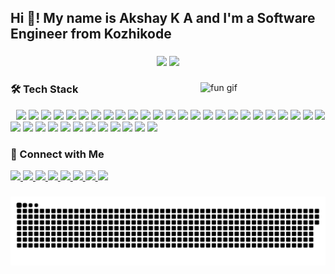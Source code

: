 <h2 align="left">Hi 👋! My name is Akshay K A and I'm a Software Engineer from Kozhikode</h2>

###

<div align="center">
  <img src="https://github-readme-stats.vercel.app/api?username=akshay-k-a-dev&hide_title=false&hide_rank=false&show_icons=true&include_all_commits=true&count_private=true&disable_animations=false&theme=dracula&locale=en&hide_border=false" height="150" />
  <img src="https://github-readme-stats.vercel.app/api/top-langs?username=akshay-k-a-dev&locale=en&hide_title=false&layout=compact&card_width=320&langs_count=5&theme=dracula&hide_border=false" height="150" />
</div>

###

<img align="right" src="https://i.imgflip.com/65efzo.gif" alt="fun gif" width="200" />

###

### 🛠️ Tech Stack

<div align="left">

<!-- Languages -->
<img src="https://cdn.jsdelivr.net/gh/devicons/devicon/icons/javascript/javascript-original.svg" height="5" width="5" />
<img src="https://cdn.jsdelivr.net/gh/devicons/devicon/icons/typescript/typescript-original.svg" height="24" />
<img src="https://cdn.jsdelivr.net/gh/devicons/devicon/icons/python/python-original.svg" height="24" />
<img src="https://cdn.jsdelivr.net/gh/devicons/devicon/icons/csharp/csharp-original.svg" height="24" />
<img src="https://cdn.jsdelivr.net/gh/devicons/devicon/icons/c/c-original.svg" height="24" />
<img src="https://cdn.jsdelivr.net/gh/devicons/devicon/icons/cplusplus/cplusplus-original.svg" height="24" />

<!-- Web -->
<img src="https://cdn.jsdelivr.net/gh/devicons/devicon/icons/html5/html5-original.svg" height="24" />
<img src="https://cdn.jsdelivr.net/gh/devicons/devicon/icons/css3/css3-original.svg" height="24" />
<img src="https://cdn.jsdelivr.net/gh/devicons/devicon/icons/bootstrap/bootstrap-original.svg" height="24" />
<img src="https://cdn.jsdelivr.net/gh/devicons/devicon/icons/sass/sass-original.svg" height="24" />
<img src="https://cdn.jsdelivr.net/gh/devicons/devicon/icons/tailwindcss/tailwindcss-original-wordmark.svg" height="24" />

<!-- Frameworks -->
<img src="https://cdn.jsdelivr.net/gh/devicons/devicon/icons/react/react-original.svg" height="24" />
<img src="https://cdn.jsdelivr.net/gh/devicons/devicon/icons/nextjs/nextjs-original.svg" height="24" />
<img src="https://cdn.jsdelivr.net/gh/devicons/devicon/icons/redux/redux-original.svg" height="24" />
<img src="https://cdn.jsdelivr.net/gh/devicons/devicon/icons/nodejs/nodejs-original.svg" height="24" />
<img src="https://cdn.jsdelivr.net/gh/devicons/devicon/icons/express/express-original.svg" height="24" />
<img src="https://cdn.jsdelivr.net/gh/devicons/devicon/icons/fastapi/fastapi-original.svg" height="24" />
<img src="https://cdn.jsdelivr.net/gh/devicons/devicon/icons/flask/flask-original.svg" height="24" />
<img src="https://cdn.jsdelivr.net/gh/devicons/devicon/icons/electron/electron-original.svg" height="24" />

<!-- Mobile -->
<img src="https://cdn.jsdelivr.net/gh/devicons/devicon/icons/flutter/flutter-original.svg" height="24" />

<!-- DevOps -->
<img src="https://cdn.jsdelivr.net/gh/devicons/devicon/icons/docker/docker-original.svg" height="24" />
<img src="https://cdn.jsdelivr.net/gh/devicons/devicon/icons/nginx/nginx-original.svg" height="24" />
<img src="https://cdn.jsdelivr.net/gh/devicons/devicon/icons/amazonwebservices/amazonwebservices-line-wordmark.svg" height="24" />
<img src="https://cdn.jsdelivr.net/gh/devicons/devicon/icons/azure/azure-original.svg" height="24" />
<img src="https://cdn.jsdelivr.net/gh/devicons/devicon/icons/heroku/heroku-original.svg" height="24" />

<!-- OS & Shell -->
<img src="https://cdn.jsdelivr.net/gh/devicons/devicon/icons/linux/linux-original.svg" height="24" />
<img src="https://cdn.jsdelivr.net/gh/devicons/devicon/icons/ubuntu/ubuntu-plain.svg" height="24" />
<img src="https://cdn.jsdelivr.net/gh/devicons/devicon/icons/debian/debian-original.svg" height="24" />
<img src="https://cdn.jsdelivr.net/gh/devicons/devicon/icons/fedora/fedora-original.svg" height="24" />
<img src="https://cdn.jsdelivr.net/gh/devicons/devicon/icons/bash/bash-original.svg" height="24" />

<!-- Database -->
<img src="https://cdn.jsdelivr.net/gh/devicons/devicon/icons/mysql/mysql-original.svg" height="24" />
<img src="https://cdn.jsdelivr.net/gh/devicons/devicon/icons/sqlite/sqlite-original.svg" height="24" />
<img src="https://cdn.jsdelivr.net/gh/devicons/devicon/icons/postgresql/postgresql-original.svg" height="24" />
<img src="https://cdn.jsdelivr.net/gh/devicons/devicon/icons/firebase/firebase-plain.svg" height="24" />

<!-- Tools -->
<img src="https://cdn.jsdelivr.net/gh/devicons/devicon/icons/git/git-original.svg" height="24" />
<img src="https://cdn.jsdelivr.net/gh/devicons/devicon/icons/github/github-original.svg" height="24" />
<img src="https://cdn.jsdelivr.net/gh/devicons/devicon/icons/gitlab/gitlab-original.svg" height="24" />
<img src="https://cdn.jsdelivr.net/gh/devicons/devicon/icons/vscode/vscode-original.svg" height="24" />

</div>

###

### 🔗 Connect with Me

<div align="left">
  <a href="https://www.youtube.com/@AKSHAY-K-A" target="_blank">
    <img src="https://img.shields.io/static/v1?message=YouTube&logo=youtube&label=&color=FF0000&logoColor=white&style=for-the-badge" height="35" />
  </a>
  <a href="https://www.instagram.com/akshay_k.a._/" target="_blank">
    <img src="https://img.shields.io/static/v1?message=Instagram&logo=instagram&label=&color=E4405F&logoColor=white&style=for-the-badge" height="35" />
  </a>
  <a href="https://discordapp.com/users/aizen_sosuke_1" target="_blank">
    <img src="https://img.shields.io/static/v1?message=Discord&logo=discord&label=&color=7289DA&logoColor=white&style=for-the-badge" height="35" />
  </a>
  <a href="mailto:akshayka@mamocollege.org" target="_blank">
    <img src="https://img.shields.io/static/v1?message=Gmail&logo=gmail&label=&color=D14836&logoColor=white&style=for-the-badge" height="35" />
  </a>
  <a href="https://www.linkedin.com/in/akshay-k-a-dev/" target="_blank">
    <img src="https://img.shields.io/static/v1?message=LinkedIn&logo=linkedin&label=&color=0077B5&logoColor=white&style=for-the-badge" height="35" />
  </a>
  <a href="https://tryhackme.com/p/akshayka" target="_blank">
    <img src="https://img.shields.io/badge/TryHackMe-Profile-red?logo=tryhackme&logoColor=white&style=for-the-badge" height="35" />
  </a>
  <a href="https://app.mulearn.org/profile/akshayka-1@mulearn" target="_blank">
    <img src="https://img.shields.io/badge/μLearn-Profile-6f42c1?logo=github&logoColor=white&style=for-the-badge" height="35" />
  </a>
  <a href="https://tinkerhub.org/@akshayka" target="_blank">
    <img src="https://img.shields.io/badge/TinkerHub-Profile-0a192f?logo=google-chrome&logoColor=white&style=for-the-badge" height="35" />
  </a>
</div>

###

<img src="https://raw.githubusercontent.com/akshay-k-a-dev/akshay-k-a-dev/output/snake.svg" alt="Snake animation" />
